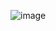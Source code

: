 ![image](https://github.com/agran/choosing-a-seat-on-the-bus/assets/7409036/b5d6338d-743c-4b11-9fc1-ef5431d16357)
